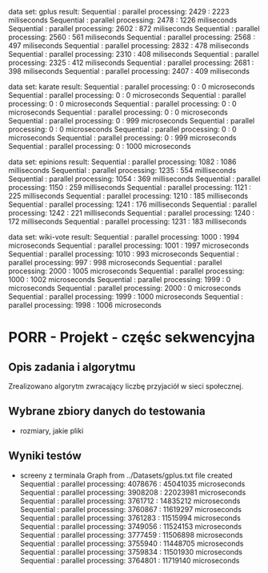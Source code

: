 data set: gplus
result:
    Sequential : parallel processing: 2429 : 2223 miliseconds
    Sequential : parallel processing: 2478 : 1226 miliseconds
    Sequential : parallel processing: 2602 : 872 miliseconds
    Sequential : parallel processing: 2560 : 561 miliseconds
    Sequential : parallel processing: 2568 : 497 miliseconds
    Sequential : parallel processing: 2832 : 478 miliseconds
    Sequential : parallel processing: 2310 : 408 miliseconds
    Sequential : parallel processing: 2325 : 412 miliseconds
    Sequential : parallel processing: 2681 : 398 miliseconds
    Sequential : parallel processing: 2407 : 409 miliseconds

data set: karate
result:
    Sequential : parallel processing: 0 : 0 microseconds
    Sequential : parallel processing: 0 : 0 microseconds
    Sequential : parallel processing: 0 : 0 microseconds
    Sequential : parallel processing: 0 : 0 microseconds
    Sequential : parallel processing: 0 : 0 microseconds
    Sequential : parallel processing: 0 : 999 microseconds
    Sequential : parallel processing: 0 : 0 microseconds
    Sequential : parallel processing: 0 : 0 microseconds
    Sequential : parallel processing: 0 : 999 microseconds
    Sequential : parallel processing: 0 : 1000 microseconds

data set: epinions
result:
    Sequential : parallel processing: 1082 : 1086 milliseconds
    Sequential : parallel processing: 1235 : 554 milliseconds
    Sequential : parallel processing: 1054 : 369 milliseconds
    Sequential : parallel processing: 1150 : 259 milliseconds
    Sequential : parallel processing: 1121 : 225 milliseconds
    Sequential : parallel processing: 1210 : 185 milliseconds
    Sequential : parallel processing: 1241 : 176 milliseconds
    Sequential : parallel processing: 1242 : 221 milliseconds
    Sequential : parallel processing: 1240 : 172 milliseconds
    Sequential : parallel processing: 1231 : 183 milliseconds

data set: wiki-vote
result:
    Sequential : parallel processing: 1000 : 1994 microseconds
    Sequential : parallel processing: 1001 : 1997 microseconds
    Sequential : parallel processing: 1010 : 993 microseconds
    Sequential : parallel processing: 997 : 998 microseconds
    Sequential : parallel processing: 2000 : 1005 microseconds
    Sequential : parallel processing: 1000 : 1002 microseconds
    Sequential : parallel processing: 1999 : 0 microseconds
    Sequential : parallel processing: 2000 : 0 microseconds
    Sequential : parallel processing: 1999 : 1000 microseconds
    Sequential : parallel processing: 1998 : 1006 microseconds
# PORR - Projekt - częśc sekwencyjna

## Opis zadania i algorytmu 

Zrealizowano algorytm zwracający liczbę przyjaciół w sieci społecznej.

## Wybrane zbiory danych do testowania 

- rozmiary, jakie pliki 
  
## Wyniki testów

- screeny z terminala 
Graph from ../Datasets/gplus.txt file created
Sequential : parallel processing: 4078676 : 45041035 microseconds
Sequential : parallel processing: 3908208 : 22023981 microseconds
Sequential : parallel processing: 3761712 : 14835212 microseconds
Sequential : parallel processing: 3760867 : 11619297 microseconds
Sequential : parallel processing: 3761283 : 11515994 microseconds
Sequential : parallel processing: 3749056 : 11524153 microseconds
Sequential : parallel processing: 3777459 : 11506898 microseconds
Sequential : parallel processing: 3755940 : 11448705 microseconds
Sequential : parallel processing: 3759834 : 11501930 microseconds
Sequential : parallel processing: 3764801 : 11719140 microseconds

